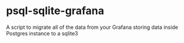 # psql-sqlite-grafana
A script to migrate all of the data from your Grafana storing data inside Postgres instance to a sqlite3
